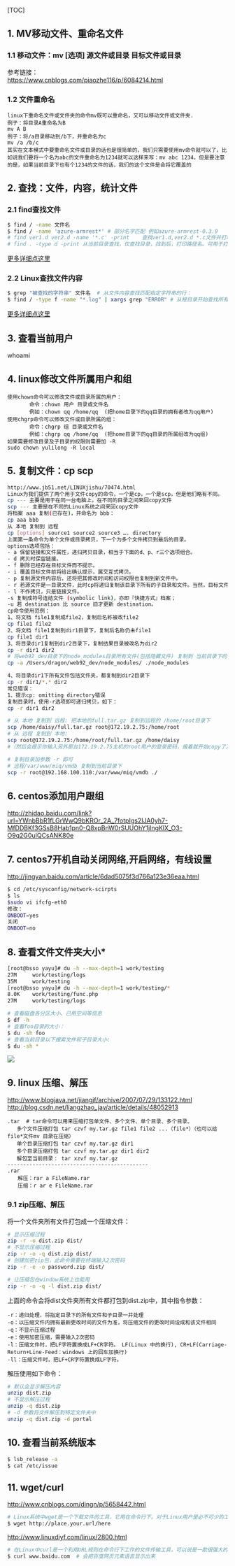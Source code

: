 [TOC]    

## 1. MV移动文件、重命名文件

### 1.1 移动文件：mv [选项] 源文件或目录 目标文件或目录

参考链接：   
https://www.cnblogs.com/piaozhe116/p/6084214.html     

### 1.2 文件重命名

```
linux下重命名文件或文件夹的命令mv既可以重命名，又可以移动文件或文件夹.
例子：将目录A重命名为B
mv A B
例子：将/a目录移动到/b下，并重命名为c
mv /a /b/c
其实在文本模式中要重命名文件或目录的话也是很简单的，我们只需要使用mv命令就可以了，比如说我们要将一个名为abc的文件重命名为1234就可以这样来写：mv abc 1234，但是要注意的是，如果当前目录下也有个1234的文件的话，我们的这个文件是会将它覆盖的
```

## 2. 查找：文件，内容，统计文件

### 2.1 find查找文件

```bash
$ find / -name 文件名   
$ find / -name 'azure-armrest*' # 部分名字匹配 例如azure-armrest-0.3.9   
# find ver1.d ver2.d -name '*.c' -print    查找ver1.d,ver2.d *.c文件并打印      
# find . -type d -print 从当前目录查找，仅查找目录，找到后，打印路径名。可用于打印目录结构。
```
[更多详细点这里](https://bitbucket.org/yulilong/my_wiki/wiki/%E6%9F%A5%E6%89%BE%E6%96%87%E4%BB%B6find)      

### 2.2 Linux查找文件内容

```bash
$ grep "被查找的字符串" 文件名  # 从文件内容查找匹配指定字符串的行：
$ find / -type f -name "*.log" | xargs grep "ERROR" # 从根目录开始查找所有扩展名为.log的文本文件，并找出包含”ERROR”的行
```
[更多详细点这里](https://bitbucket.org/yulilong/my_wiki/wiki/Linux%E6%9F%A5%E6%89%BE%E6%96%87%E4%BB%B6%E5%86%85%E5%AE%B9)      

## 3. 查看当前用户

whoami    

##  4. linux修改文件所属用户和组

```
使用chown命令可以修改文件或目录所属的用户：
       命令：chown 用户 目录或文件名
       例如：chown qq /home/qq  (把home目录下的qq目录的拥有者改为qq用户) 
使用chgrp命令可以修改文件或目录所属的组：
       命令：chgrp 组 目录或文件名
       例如：chgrp qq /home/qq  (把home目录下的qq目录的所属组改为qq组)
如果需要修改目录及子目录的权限则需要加 -R
sudo chown yulilong -R local

```

## 5. 复制文件：cp  scp

```bash
http://www.jb51.net/LINUXjishu/70474.html
Linux为我们提供了两个用于文件copy的命令，一个是cp，一个是scp，但是他们略有不同。 
cp --- 主要是用于在同一台电脑上，在不同的目录之间来回copy文件 
scp --- 主要是在不同的Linux系统之间来回copy文件
将档案 aaa 复制(已存在)，并命名为 bbb： 
cp aaa bbb 
从 本地 复制到 远程 
cp [options] source1 source2 source3 …. directory
上面第一条命令为单个文件或目录拷贝，下一个为多个文件拷贝到最后的目录。
options选项包括：
- a 保留链接和文件属性，递归拷贝目录，相当于下面的d、p、r三个选项组合。
- d 拷贝时保留链接。
- f 删除已经存在目标文件而不提示。
- i 覆盖目标文件前将给出确认提示，属交互式拷贝。
- p 复制源文件内容后，还将把其修改时间和访问权限也复制到新文件中。
- r 若源文件是一目录文件，此时cp将递归复制该目录下所有的子目录和文件。当然，目标文件必须为一个目录名。
- l 不作拷贝，只是链接文件。
-s 复制成符号连结文件 (symbolic link)，亦即『快捷方式』档案；
-u 若 destination 比 source 旧才更新 destination。
cp命令使用范例：
1、将文档 file1复制成file2，复制后名称被改file2
cp file1 file2
2、将文档 file1复制到dir1目录下，复制后名称仍未file1
cp file1 dir1
3、将目录dir1复制到dir2目录下，复制结果目录被改名为dir2
cp -r dir1 dir2
# 将web92_dev目录下的node_modules目录所有文件(包括隐藏文件) 复制到 当前目录下的 node_modules 文件夹中
cp -a /Users/dragon/web92_dev/node_modules/ ./node_modules

4、将目录dir1下所有文件包括文件夹，都复制到dir2目录下
cp -r dir1/*.* dir2
常见错误：
1、提示cp: omitting directory错误
复制目录时，使用-r选项即可递归拷贝，如下：
cp -r dir1 dir2


```
```bash
# 从 本地 复制到 远程: 把本地的full.tar.gz 复制到远程的 /home/root目录下
scp /home/daisy/full.tar.gz root@172.19.2.75:/home/root 
# 从 远程 复制到 本地:
scp root@172.19.2.75:/home/root/full.tar.gz /home/daisy
#（然后会提示你输入另外那台172.19.2.75主机的root用户的登录密码，接着就开始copy了）

# 复制目录加参数 -r 即可 
# 远程/var/www/miq/vmdb 复制到当前目录下
scp -r root@192.168.100.110:/var/www/miq/vmdb ./
```

## 6. centos添加用户跟组

http://zhidao.baidu.com/link?url=YWnbBbR1fLGrWwQ9bKROr_2A_7fotpIgs2IJA0yh7-MfDDBKf3GSsB8Hab1pn0-Q8xpBnW0rSUUOhY1jIngKlX_O3-O9q2G0uIQCsANK80e

## 7. centos7开机自动关闭网络,开启网络，有线设置

http://jingyan.baidu.com/article/6dad5075f3d766a123e36eaa.html
```bash
$ cd /etc/sysconfig/network-scirpts
$ ls
$sudo vi ifcfg-eth0
修改：
ONBOOT=yes
关闭
ONBOOT=no
```

##  8. 查看文件文件夹大小*

```bash
[root@bsso yayu]# du -h --max-depth=1 work/testing
27M     work/testing/logs
35M     work/testing
[root@bsso yayu]# du -h --max-depth=1 work/testing/*
8.0K    work/testing/func.php
27M     work/testing/logs

# 查看磁盘各分区大小、已用空间等信息
$ df -h
# 查看foo目录的大小：
$ du -sh foo
# 查看当前目录以下搜索文件和子目录大小:
$ du -sh *
```
![](./img/002-linux.png)       

## 9. linux 压缩、解压

http://www.blogjava.net/jiangjf/archive/2007/07/29/133122.html      
http://blog.csdn.net/liangzhao_jay/article/details/48052913      

```
.tar  # tar命令可以用来压缩打包单文件、多个文件、单个目录、多个目录。
   多个文件压缩打包 tar czvf my.tar.gz file1 file2 ...（file*）（也可以给file*文件mv 目录在压缩）
   单个目录压缩打包 tar czvf my.tar.gz dir1
   多个目录压缩打包 tar czvf my.tar.gz dir1 dir2
   解包至当前目录： tar xzvf my.tar.gz
---------------------------------------------
.rar
　　解压：rar a FileName.rar
　　压缩：r ar e FileName.rar
```

### 9.1 zip压缩、解压

将一个文件夹所有文件打包成一个压缩文件：

```bash
# 显示压缩过程
zip -r -o dist.zip dist/
# 不显示压缩过程
zip -r -o -q dist.zip dist/
# 创建加密zip包，此命令需要在终端输入2次密码
zip -r -e -o password.zip dist/

# 让压缩包在window系统上也能用
zip -r -o -q -l dist.zip dist/
```

上面的命令会将dist文件夹所有文件都打包到dist.zip中，其中指令参数：

```
-r：递归处理，将指定目录下的所有文件和子目录一并处理
-o：以压缩文件内拥有最新更改时间的文件为准，将压缩文件的更改时间设成和该文件相同
-q：不显示压缩过程
-e：使用加密压缩，需要输入2次密码
-l：压缩文件时，把LF字符置换成LF+CR字符。 LF(Linux 中的换行), CR+LF(Carriage-Return+Line-Feed：windows 上的回车加换行)
-ll：压缩文件时，把LF+CR字符置换成LF字符。
```

解压使用如下命令：

```bash
# 默认会显示解压内容
unzip dist.zip
# 不显示解压过程
unzip -q dist.zip
# -d 参数将文件解压到特定文件夹中
unzip -q dist.zip -d portal
```





## 10. 查看当前系统版本

```bash
$ lsb_release -a
$ cat /etc/issue
```

## 11. wget/curl

http://www.cnblogs.com/dingn/p/5658442.html       
```bash
# Linux系统中wget是一个下载文件的工具，它用在命令行下。对于Linux用户是必不可少的工具，我们经常要下载一些软件或从远程服务器恢复备份到本地服务器。
$ wget http://place.your.url/here

```

http://www.linuxdiyf.com/linux/2800.html       
```bash
# 在Linux中curl是一个利用URL规则在命令行下工作的文件传输工具，可以说是一款很强大的http命令行工具。它支持文件的上传和下载，是综合传输工具，但按传统，习惯称url为下载工具。
$ curl www.baidu.com  # 会把百度网页元素语言显示出来

```